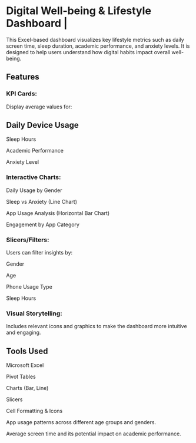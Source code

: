 # Digital Well-being & Lifestyle Dashboard | 

This Excel-based dashboard visualizes key lifestyle metrics such as daily screen time, sleep duration, academic performance, and anxiety levels. It is designed to help users understand how digital habits impact overall well-being.

## Features

### KPI Cards:

Display average values for:

## Daily Device Usage

Sleep Hours

Academic Performance

Anxiety Level

### Interactive Charts:

Daily Usage by Gender

Sleep vs Anxiety (Line Chart)

App Usage Analysis (Horizontal Bar Chart)

Engagement by App Category

### Slicers/Filters:

Users can filter insights by:

Gender

Age

Phone Usage Type

Sleep Hours

### Visual Storytelling:

Includes relevant icons and graphics to make the dashboard more intuitive and engaging.

## Tools Used

Microsoft Excel

Pivot Tables

Charts (Bar, Line)

Slicers

Cell Formatting & Icons


App usage patterns across different age groups and genders.

Average screen time and its potential impact on academic performance.
